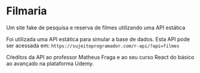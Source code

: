 # Filmaria
Um site fake de pesquisa e reserva de filmes utilizando uma API estática

Foi utilizada uma API estática para simular a base de dados. 
Esta API pode ser acessada em:
```https://sujeitoprogramador.com/r-api/?api=filmes```

Cŕeditos da API ao professor Matheus Fraga e ao seu curso React do básico ao avançado
na plataforma Udemy.